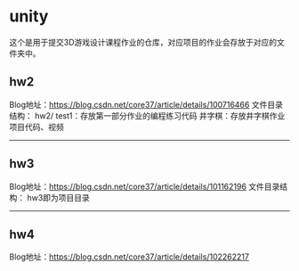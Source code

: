 # unity

这个是用于提交3D游戏设计课程作业的仓库，对应项目的作业会存放于对应的文件夹中。

## hw2
Blog地址：https://blog.csdn.net/core37/article/details/100716466
文件目录结构：
hw2/
  test1：存放第一部分作业的编程练习代码
  井字棋：存放井字棋作业项目代码、视频



----

## hw3

Blog地址：https://blog.csdn.net/core37/article/details/101162196
文件目录结构：
hw3即为项目目录

----
## hw4
Blog地址：https://blog.csdn.net/core37/article/details/102262217
